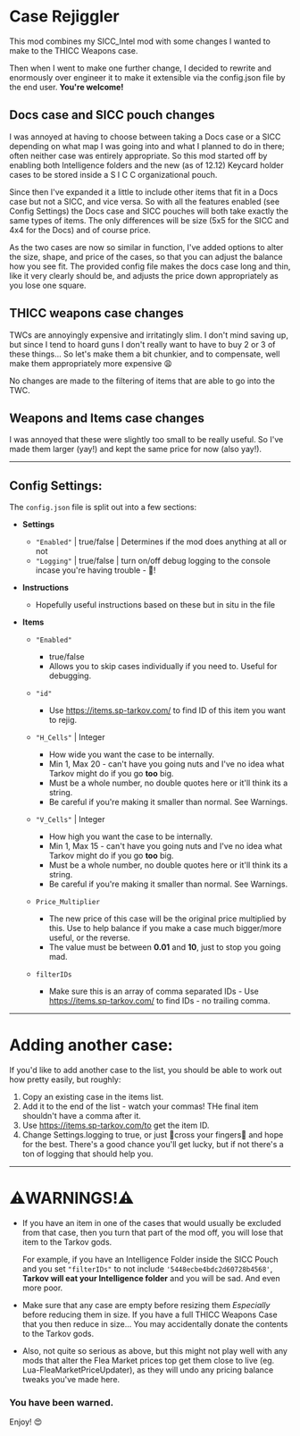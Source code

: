 # Case Rejiggler
This mod combines my SICC_Intel mod with some changes I wanted to make to the THICC Weapons case.

Then when I went to make one further change, I decided to rewrite and enormously over engineer it to make it extensible via the config.json file by the end user. **You're welcome!**

## Docs case and SICC pouch changes

I was annoyed at having to choose between taking a Docs case or a SICC depending on what map I was going into and what I planned to do in there; often neither case was entirely appropriate. So this mod started off by enabling both Intelligence folders and the new (as of 12.12) Keycard holder cases to be stored inside a S I C C organizational pouch.

Since then I've expanded it a little to include other items that fit in a Docs case but not a SICC, and vice versa. So with all the features enabled (see Config Settings) the Docs case and SICC pouches will both take exactly the same types of items. The only differences will be size (5x5 for the SICC and 4x4 for the Docs) and of course price.

As the two cases are now so similar in function, I've added options to alter the size, shape, and price of the cases, so that you can adjust the balance how you see fit. The provided config file makes the docs case long and thin, like it very clearly should be, and adjusts the price down appropriately as you lose one square.

## THICC weapons case changes

TWCs are annoyingly expensive and irritatingly slim. I don't mind saving up, but since I tend to hoard guns I don't really want to have to buy 2 or 3 of these things... So let's make them a bit chunkier, and to compensate, well make them appropriately more expensive 😩

No changes are made to the filtering of items that are able to go into the TWC.

## Weapons and Items case changes
I was annoyed that these were slightly too small to be really useful. So I've made them larger (yay!) and kept the same price for now (also yay!).

---


<a id="configsettings"></a>
## Config Settings:

The ```config.json``` file is split out into a few sections:

* **Settings**
  * ```"Enabled"``` | true/false | Determines if the mod does anything at all or not
  * ```"Logging"``` | true/false | turn on/off debug logging to the console incase you're having trouble - 🌈!

* **Instructions**
  * Hopefully useful instructions based on these but in situ in the file

* **Items**
  * ```"Enabled"```
    * true/false
    * Allows you to skip cases individually if you need to. Useful for debugging.
  * ```"id"```
    * Use https://items.sp-tarkov.com/ to find ID of this item you want to rejig.
  * ```"H_Cells"``` | Integer
    * How wide you want the case to be internally.
    * Min 1, Max 20 - can't have you going nuts and I've no idea what Tarkov might do if you go **too** big.
    * Must be a whole number, no double quotes here or it'll think its a string.
    * Be careful if you're making it smaller than normal. See Warnings.

  * ```"V_Cells"``` | Integer
    * How high you want the case to be internally.
    * Min 1, Max 15 - can't have you going nuts and I've no idea what Tarkov might do if you go **too** big.
    * Must be a whole number, no double quotes here or it'll think its a string.
    * Be careful if you're making it smaller than normal. See Warnings.
  * ```Price_Multiplier```
    * The new price of this case will be the original price multiplied by this. Use to help balance if you make a case much bigger/more useful, or the reverse.
    * The value must be between **0.01** and **10**, just to stop you going mad.
  * ```filterIDs```
    * Make sure this is an array of comma separated IDs - Use https://items.sp-tarkov.com/ to find IDs - no trailing comma.

---

# Adding another case:
If you'd like to add another case to the list, you should be able to work out how pretty easily, but roughly:
1. Copy an existing case in the items list.
2. Add it to the end of the list - watch your commas! THe final item shouldn't have a comma after it.
3. Use https://items.sp-tarkov.com/to get the item ID.
4. Change Settings.logging to true, or just 🤞cross your fingers🤞 and hope for the best. There's a good chance you'll get lucky, but if not there's a ton of logging that should help you.

---

#  **⚠️WARNINGS!⚠️**
* If you have an item in one of the cases that would usually be excluded from that case, then you turn that part of the mod off, you will lose that item to the Tarkov gods.
  
  For example, if you have an Intelligence Folder inside the SICC Pouch and you set ```"filterIDs"``` to not include ```'5448ecbe4bdc2d60728b4568'```, **Tarkov will eat your Intelligence folder** and you will be sad. And even more poor.

* Make sure that any case are empty before resizing them _Especially_ before reducing them in size. 
  If you have a full THICC Weapons Case that you then reduce in size... You may accidentally donate the contents to the Tarkov gods.

* Also, not quite so serious as above, but this might not play well with any mods that alter the Flea Market prices top get them close to live (eg. Lua-FleaMarketPriceUpdater), as they will undo any pricing balance tweaks you've made here.

### **You have been warned.**

Enjoy!
😍
